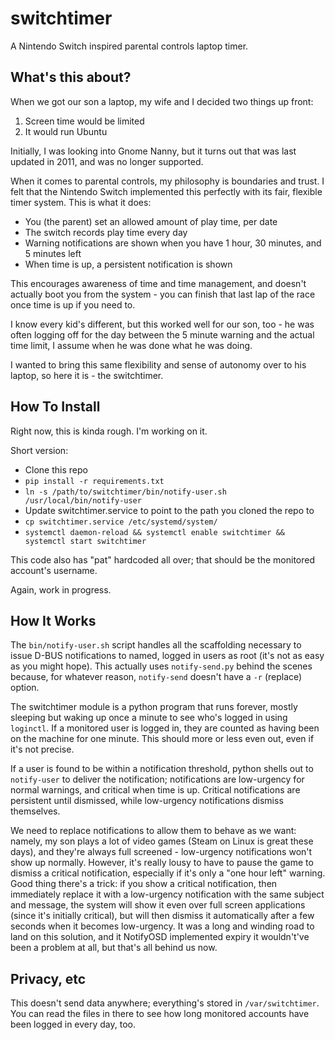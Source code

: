 # switchtimer

A Nintendo Switch inspired parental controls laptop timer.

## What's this about?

When we got our son a laptop, my wife and I decided two things up front:

1. Screen time would be limited
2. It would run Ubuntu

Initially, I was looking into Gnome Nanny, but it turns out that was last updated
in 2011, and was no longer supported.

When it comes to parental controls, my philosophy is boundaries and trust.  I
felt that the Nintendo Switch implemented this perfectly with its fair, flexible
timer system.  This is what it does:

* You (the parent) set an allowed amount of play time, per date
* The switch records play time every day
* Warning notifications are shown when you have 1 hour, 30 minutes, and 5 minutes left
* When time is up, a persistent notification is shown

This encourages awareness of time and time management, and doesn't actually boot
you from the system - you can finish that last lap of the race once time is up
if you need to.

I know every kid's different, but this worked well for our son, too - he was often
logging off for the day between the 5 minute warning and the actual time limit,
I assume when he was done what he was doing.

I wanted to bring this same flexibility and sense of autonomy over to his laptop,
so here it is - the switchtimer.

## How To Install

Right now, this is kinda rough.  I'm working on it.

Short version: 

* Clone this repo
* `pip install -r requirements.txt`
* `ln -s /path/to/switchtimer/bin/notify-user.sh /usr/local/bin/notify-user`
* Update switchtimer.service to point to the path you cloned the repo to
* `cp switchtimer.service /etc/systemd/system/`
* `systemctl daemon-reload && systemctl enable switchtimer && systemctl start switchtimer`

This code also has "pat" hardcoded all over; that should be the monitored account's
username.

Again, work in progress.

## How It Works

The `bin/notify-user.sh` script handles all the scaffolding necessary to issue
D-BUS notifications to named, logged in users as root (it's not as easy as you
might hope).  This actually uses `notify-send.py` behind the scenes because, for
whatever reason, `notify-send` doesn't have a `-r` (replace) option.

The switchtimer module is a python program that runs forever, mostly sleeping
but waking up once a minute to see who's logged in using `loginctl`.   If a monitored
user is logged in, they are counted as having been on the machine for one minute.
This should more or less even out, even if it's not precise.

If a user is found to be within a notification threshold, python shells out to
`notify-user` to deliver the notification; notifications are low-urgency for
normal warnings, and critical when time is up.  Critical notifications are
persistent until dismissed, while low-urgency notifications dismiss themselves.

We need to replace notifications to allow them to behave as we want: namely, my
son plays a lot of video games (Steam on Linux is great these days), and they're
always full screened - low-urgency notifications won't show up normally.  However,
it's really lousy to have to pause the game to dismiss a critical notification,
especially if it's only a "one hour left" warning.  Good thing there's a trick:
if you show a critical notification, then immediately replace it with a low-urgency
notification with the same subject and message, the system will show it even over
full screen applications (since it's initially critical), but will then dismiss
it automatically after a few seconds when it becomes low-urgency.  It was a long
and winding road to land on this solution, and it NotifyOSD implemented expiry
it wouldn't've been a problem at all, but that's all behind us now.

## Privacy, etc

This doesn't send data anywhere; everything's stored in `/var/switchtimer`.
You can read the files in there to see how long monitored accounts have been
logged in every day, too.
